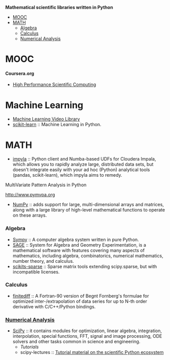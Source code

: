 **Mathematical scientific libraries written in Python**

* [MOOC](#mooc)
* [MATH](#math)
   * [Algebra](#algebra)
   * [Calculus](#calculus)
   * [Numerical Analysis](#numerical-analysis)


# MOOC
#### Coursera.org   
* [High Performance Scientific Computing](https://www.coursera.org/course/scicomp)


# Machine Learning
* [Machine Learning Video Library](http://work.caltech.edu/library/)
* [scikit-learn](http://scikit-learn.org/stable/) :: Machine Learning in Python.


# MATH
* [impyla](https://github.com/cloudera/impyla) :: Python client and Numba-based UDFs for Cloudera Impala, which allows you to rapidly analyze large, distributed data sets, but doesn't integrate easily with your ad hoc (Python) analytical tools (pandas, scikit-learn), which impyla aims to remedy.


MultiVariate Pattern Analysis in Python

http://www.pymvpa.org

* [NumPy](http://www.numpy.org) :: adds support for large, multi-dimensional arrays and matrices, along with a large library of high-level mathematical functions to operate on these arrays. 

### Algebra
* [Sympy](http://sympy.org/) :: A computer algebra system written in pure Python.
* [SAGE](http://www.sagemath.org) :: System for Algebra and Geometry Experimentation, is a mathematical software with features covering many aspects of mathematics, including algebra, combinatorics, numerical mathematics, number theory, and calculus.
* [scikits-sparse](https://github.com/njsmith/scikits-sparse) :: Sparse matrix tools extending scipy.sparse, but with incompatible licenses.


### Calculus 
* [finitediff](https://github.com/bjodah/finitediff) :: A Fortran-90 version of Begnt Fornberg's formulae for optimized inter-/extrapolation of data series for up to N-th order derivative with C/C++/Python bindings.

### [Numerical Analysis](https://en.wikipedia.org/wiki/Category:Numerical_analysis)
* [SciPy](http://www.scipy.org) :: it contains modules for optimization, linear algebra, integration, interpolation, special functions, FFT, signal and image processing, ODE solvers and other tasks common in science and engineering.
   * _Tutorials_
   * scipy-lectures :: [Tutorial material on the scientific Python ecosystem](http://scipy-lectures.github.io)

